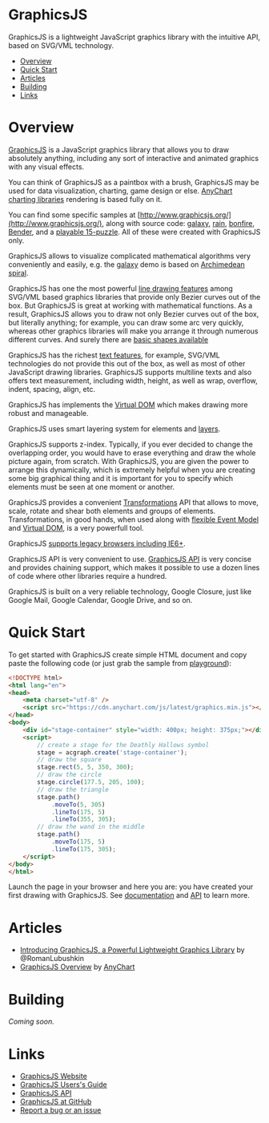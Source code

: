 # GraphicsJS
GraphicsJS is a lightweight JavaScript graphics library with the intuitive API, based on SVG/VML technology.

* [Overview](#overview)
* [Quick Start](#quick-start)
* [Articles](#articles)
* [Building](#building)
* [Links](#articles)

# Overview

[GraphicsJS](http://www.graphicsjs.org/) is a JavaScript graphics library that allows you to draw absolutely anything, including any sort of interactive and animated graphics with any visual effects.

You can think of GraphicsJS as a paintbox with a brush, GraphicsJS may be used for data visualization, charting, game design or else. [AnyChart charting libraries](https://www.anychart.com/) rendering is based fully on it.

You can find some specific samples at [http://www.graphicsjs.org/](http://www.graphicsjs.org/), along with source code: [galaxy](https://playground.anychart.com/gallery/latest/Graphics/Galaxy-plain), [rain](https://playground.anychart.com/gallery/latest/Graphics/Rain-plain), [bonfire](https://playground.anychart.com/gallery/latest/Graphics/Bonfire-plain), [Bender](https://playground.anychart.com/gallery/latest/Graphics/Bender-plain), and a [playable 15-puzzle](https://playground.anychart.com/gallery/latest/Graphics/Puzzle_15-plain). All of these were created with GraphicsJS only.

GraphicsJS allows to visualize complicated mathematical algorithms very conveniently and easily, e.g. the [galaxy](https://playground.anychart.com/gallery/latest/Graphics/Galaxy-plain) demo is based on [Archimedean spiral](https://en.wikipedia.org/wiki/Archimedean_spiral).

GraphicsJS has one the most powerful [line drawing features](https://docs.anychart.com/Graphics/Paths) among SVG/VML based graphics libraries that provide only Bezier curves out of the box. But GraphicsJS is great at working with mathematical functions. As a result, GraphicsJS allows you to draw not only Bezier curves out of the box, but literally anything; for example, you can draw some arc very quickly, whereas other graphics libraries will make you arrange it through numerous different curves. And surely there are [basic shapes available](https://docs.anychart.com/Graphics/Shapes)

GraphicsJS has the richest [text features](https://docs.anychart.com/Graphics/Text_and_Fonts), for example, SVG/VML technologies do not provide this out of the box, as well as most of other JavaScript drawing libraries. GraphicsJS supports multiline texts and also offers text measurement, including width, height, as well as wrap, overflow, indent, spacing, align, etc.

GraphicsJS has implements the [Virtual DOM](https://docs.anychart.com/Graphics/Virtual_DOM) which makes drawing more robust and manageable.

GraphicsJS uses smart layering system for elements and [layers](https://docs.anychart.com/Graphics/Layers).

GraphicsJS supports z-index. Typically, if you ever decided to change the overlapping order, you would have to erase everything and draw the whole picture again, from scratch. With GraphicsJS, you are given the power to arrange this dynamically, which is extremely helpful when you are creating some big graphical thing and it is important for you to specify which elements must be seen at one moment or another.

GraphicsJS provides a convenient [Transformations](https://docs.anychart.com/Graphics/Transformations) API that allows to move, scale, rotate and shear both elements and groups of elements. Transformations, in good hands, when used along with [flexible Event Model](https://docs.anychart.com/Graphics/Events) and [Virtual DOM](https://docs.anychart.com/Graphics/Virtual_DOM), is a very powerfull tool.

GraphicsJS [supports legacy browsers including IE6+](https://docs.anychart.com/Graphics/Browser_Support). 

GraphicsJS API is very convenient to use. [GraphicsJS API](https://api.anychart.com/latest/anychart.graphics) is very concise and provides chaining support, which makes it possible to use a dozen lines of code where other libraries require a hundred.

GraphicsJS is built on a very reliable technology, Google Closure, just like Google Mail, Google Calendar, Google Drive, and so on.

# Quick Start

To get started with GraphicsJS create simple HTML document and copy paste the following code (or just grab the sample from [playground](https://playground.anychart.com/docs/7.14.0/samples/GFX_quick_start-plain)):

```html
<!DOCTYPE html>
<html lang="en">
<head>
	<meta charset="utf-8" />
	<script src="https://cdn.anychart.com/js/latest/graphics.min.js"></script>
</head>
<body>
	<div id="stage-container" style="width: 400px; height: 375px;"></div>
	<script>
		// create a stage for the Deathly Hallows symbol
        stage = acgraph.create('stage-container');
        // draw the square
        stage.rect(5, 5, 350, 300);
        // draw the circle
        stage.circle(177.5, 205, 100);
        // draw the triangle
        stage.path()
            .moveTo(5, 305)
            .lineTo(175, 5)
            .lineTo(355, 305);
        // draw the wand in the middle
        stage.path()
            .moveTo(175, 5)
            .lineTo(175, 305);
	</script>
</body>
</html>
```

Launch the page in your browser and here you are: you have created your first drawing with GraphicsJS. See [documentation](https://docs.anychart.com/Graphics/Basics) and [API](https://api.anychart.com/latest/anychart.graphics) to learn more.

# Articles
- [Introducing GraphicsJS, a Powerful Lightweight Graphics Library](https://www.sitepoint.com/introducing-graphicsjs-a-powerful-lightweight-graphics-library/) by @RomanLubushkin
- [GraphicsJS Overview](https://docs.anychart.com/Graphics/Overview) by [AnyChart](http://www.anychart.com/)

# Building

*Coming soon.*

# Links
- [GraphicsJS  Website](http://www.graphicsjs.org/)
- [GraphicsJS Users's Guide](https://docs.anychart.com/Graphics/Basics)
- [GraphicsJS API](https://api.anychart.com/latest/anychart.graphics)
- [GraphicsJS at GitHub](https://github.com/anychart/graphicsjs)
- [Report a bug or an issue](https://github.com/anychart/graphicsjs/issues)

